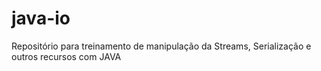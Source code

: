 # java-io
Repositório para treinamento de manipulação da Streams, Serialização e outros recursos com JAVA
